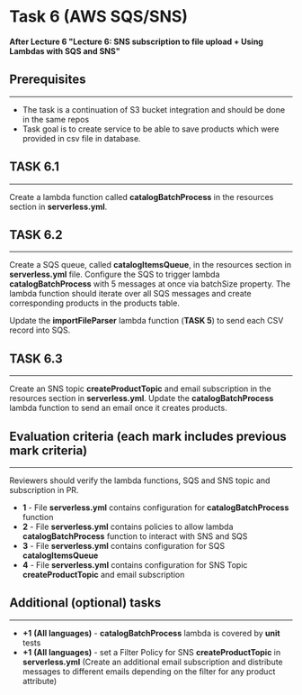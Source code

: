 # Task 6 (AWS SQS/SNS)

**After Lecture 6 "Lecture 6: SNS subscription to file upload + Using Lambdas with SQS and SNS"**

## Prerequisites
---

- The task is a continuation of S3 bucket integration and should be done in the same repos
- Task goal is to create service to be able to save products which were provided in csv file in database.


## TASK 6.1
---

Create a lambda function called **catalogBatchProcess** in the resources section in **serverless.yml**.

## TASK 6.2
---

Create a SQS queue, called **catalogItemsQueue**, in the resources section in **serverless.yml** file.
Configure the SQS to trigger lambda **catalogBatchProcess** with 5 messages at once via batchSize property.
The lambda function should iterate over all SQS messages and create corresponding products in the products table.

Update the **importFileParser** lambda function (**TASK 5**) to send each CSV record into SQS.


## TASK 6.3
---

Create an SNS topic **createProductTopic** and email subscription in the resources section in **serverless.yml**.
Update the **catalogBatchProcess** lambda function to send an email once it creates products.


## Evaluation criteria (each mark includes previous mark criteria)
---

Reviewers should verify the lambda functions, SQS and SNS topic and subscription in PR.
 
- **1** - File **serverless.yml** contains configuration for **catalogBatchProcess** function
- **2** - File **serverless.yml** contains policies to allow lambda **catalogBatchProcess** function to interact with SNS and SQS
- **3** - File **serverless.yml** contains configuration for SQS **catalogItemsQueue**
- **4** - File **serverless.yml** contains configuration for SNS Topic **createProductTopic** and email subscription


## Additional (optional) tasks
---

- **+1** **(All languages)** - **catalogBatchProcess** lambda is covered by **unit** tests 
- **+1** **(All languages)** - set a Filter Policy for SNS **createProductTopic** in **serverless.yml** (Create an additional email subscription and distribute messages to different emails depending on the filter for any product attribute) 
